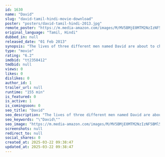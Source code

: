 ```yaml
---
id: 1630
name: "David"
slug: "david-tamil-hindi-movie-download"
poster: "posters/david-tamil-hindi-2013.jpg"
remote_poster: "https://m.media-amazon.com/images/M/MV5BMjE0MTM2NzIzNF5BMl5BanBnXkFtZTgwNjE3NzM5MzE@._V1_SX300.jpg"
original_language: "Tamil, Hindi"
dubbed_in: null
released_date: "01 Feb 2013"
synopsis: "The lives of three different men named David are about to change forever."
type: "movie"
rating: "6.2"
imdbid: "tt2358412"
tmdbid: null
views: 0
likes: 0
dislikes: 0
author_id: 1
trailer_url: null
runtime: "155 min"
is_featured: 0
is_active: 1
is_comingsoon: 0
seo_title: "David"
seo_description: "The lives of three different men named David are about to change forever."
seo_keywords: "\"David\""
seo_image: "https://m.media-amazon.com/images/M/MV5BMjE0MTM2NzIzNF5BMl5BanBnXkFtZTgwNjE3NzM5MzE@._V1_SX300.jpg"
screenshots: null
redirect_to: null
social_shares: 0
created_at: 2025-03-22 09:38:47
updated_at: 2025-03-22 09:38:47
---
```


